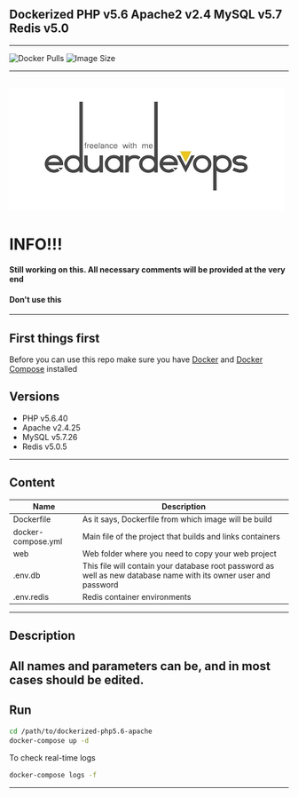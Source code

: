## Dockerized PHP v5.6 Apache2 v2.4 MySQL v5.7 Redis v5.0
------
<img alt="Docker Pulls" src="https://img.shields.io/docker/pulls/eduardevops/php5.6.svg" style="max-width:100%;"> <img alt="Image Size" src="https://img.shields.io/microbadger/image-size/eduardevops/php5.6.svg" style="max-width:100%;">


------
![Logo](./assets/logo.jpg)
------

# INFO!!!
####  Still working on this. All necessary comments will be provided at the very end
####  Don't use this

------
## First things first
Before you can use this repo make sure you have [Docker](https://www.docker.com/) and [Docker Compose](https://docs.docker.com/compose/install/) installed


## Versions
*	PHP v5.6.40
*	Apache v2.4.25
*	MySQL v5.7.26
*	Redis v5.0.5
------
## Content
Name| Description
------------ | -------------
Dockerfile | As it says, Dockerfile from which image will be build
docker-compose.yml  | Main file of the project that builds and links containers
web | Web folder where you need to copy your web project
.env.db | This file will contain your database root password as well as new database name with its owner user and password
.env.redis | Redis container environments

------
## Description
All names and parameters can be, and in most cases should be edited.
------
## Run
```sh
cd /path/to/dockerized-php5.6-apache
docker-compose up -d
```
To check real-time logs
```sh
docker-compose logs -f
```
------
